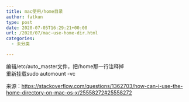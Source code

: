```yaml
---
title: mac使用/home目录
author: fatkun
type: post
date: 2020-07-05T16:29:21+00:00
url: /2020/07/mac-use-home-dir.html
categories:
  - 未分类

---
```

编辑/etc/auto_master文件，把/home那一行注释掉  
重新挂载sudo automount -vc
  
来源：<https://stackoverflow.com/questions/1362703/how-can-i-use-the-home-directory-on-mac-os-x/25558272#25558272>